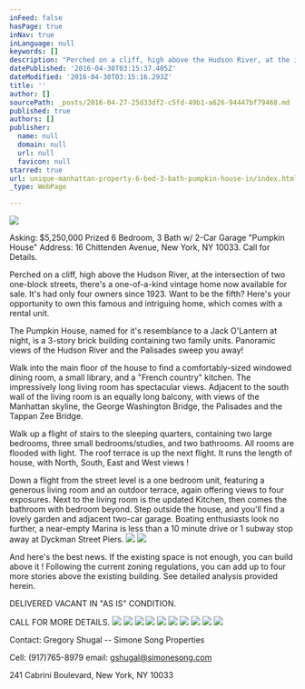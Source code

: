 ```yaml
---
inFeed: false
hasPage: true
inNav: true
inLanguage: null
keywords: []
description: "Perched on a cliff, high above the Hudson River, at the intersection of two one-block streets, there's a one-of-a-kind vintage home now available for sale. It's had only four owners since 1923. Want to be the fifth? Here's your opportunity to own this famous and intriguing home, which comes with a rental unit."
datePublished: '2016-04-30T03:15:37.405Z'
dateModified: '2016-04-30T03:15:16.293Z'
title: ''
author: []
sourcePath: _posts/2016-04-27-25d33df2-c5fd-49b1-a626-94447bf79468.md
published: true
authors: []
publisher:
  name: null
  domain: null
  url: null
  favicon: null
starred: true
url: unique-manhattan-property-6-bed-3-bath-pumpkin-house-in/index.html
_type: WebPage

---
```

![](https://the-grid-user-content.s3-us-west-2.amazonaws.com/9e69d355-8566-49bb-8f13-36969ed4b89d.jpg)

Asking: $5,250,000 Prized 6 Bedroom, 3 Bath w/ 2-Car Garage "Pumpkin House" Address: 16 Chittenden Avenue, New York, NY 10033\. Call for Details.

Perched on a cliff, high above the Hudson River, at the intersection of two one-block streets, there's a one-of-a-kind vintage home now available for sale. It's had only four owners since 1923\. Want to be the fifth? Here's your opportunity to own this famous and intriguing home, which comes with a rental unit.

The Pumpkin House, named for it's resemblance to a Jack O'Lantern at night, is a 3-story brick building containing two family units. Panoramic views of the Hudson River and the Palisades sweep you away!

Walk into the main floor of the house to find a comfortably-sized windowed dining room, a small library, and a "French country" kitchen. The impressively long living room has spectacular views. Adjacent to the south wall of the living room is an equally long balcony, with views of the Manhattan skyline, the George Washington Bridge, the Palisades and the Tappan Zee Bridge.

Walk up a flight of stairs to the sleeping quarters, containing two large bedrooms, three small bedrooms/studies, and two bathrooms. All rooms are flooded with light. The roof terrace is up the next flight. It runs the length of house, with North, South, East and West views !

Down a flight from the street level is a one bedroom unit, featuring a generous living room and an outdoor terrace, again offering views to four exposures. Next to the living room is the updated Kitchen, then comes the bathroom with bedroom beyond. Step outside the house, and you'll find a lovely garden and adjacent two-car garage. Boating enthusiasts look no further, a near-empty Marina is less than a 10 minute drive or 1 subway stop away at Dyckman Street Piers.
![](https://the-grid-user-content.s3-us-west-2.amazonaws.com/7b66504d-7c67-4e05-a381-45077c0f7891.jpg)
![](https://the-grid-user-content.s3-us-west-2.amazonaws.com/94ebff6c-7573-42a0-8532-4e0156514693.jpg)

And here's the best news. If the existing space is not enough, you can build above it ! Following the current zoning regulations, you can add up to four more stories above the existing building. See detailed analysis provided herein. 

DELIVERED VACANT IN "AS IS" CONDITION.

CALL FOR MORE DETAILS.
![](https://the-grid-user-content.s3-us-west-2.amazonaws.com/31d89ef3-c822-4cf0-ab98-cf8ccf5fa798.jpg)
![](https://the-grid-user-content.s3-us-west-2.amazonaws.com/cc2a0ef0-8e5c-4cfb-948a-c5dd66b3eb73.jpg)
![](https://the-grid-user-content.s3-us-west-2.amazonaws.com/d972c9e0-c5b9-4613-a196-2c333d245c7a.jpg)
![](https://the-grid-user-content.s3-us-west-2.amazonaws.com/93419a87-520a-4340-a5b0-31d31cfc08d8.jpg)
![](https://the-grid-user-content.s3-us-west-2.amazonaws.com/c8a06249-7b03-4c26-b74f-1842d45cefce.jpg)
![](https://the-grid-user-content.s3-us-west-2.amazonaws.com/da7122d4-34fd-4738-9cde-02bfaa7e079d.jpg)
![](https://the-grid-user-content.s3-us-west-2.amazonaws.com/9dbd9e1f-bd17-4976-940e-1f4f072f8c07.jpg)
![](https://the-grid-user-content.s3-us-west-2.amazonaws.com/390070d9-39d1-4b37-8676-155595101eb4.jpg)
![](https://the-grid-user-content.s3-us-west-2.amazonaws.com/2ddd28e0-7ea7-40a0-9400-9ba9370c0387.jpg)
![](https://the-grid-user-content.s3-us-west-2.amazonaws.com/935484b6-063c-4c26-afab-bacef64b10db.jpg)

Contact: Gregory Shugal -- Simone Song Properties

Cell: (917)765-8979 email: [gshugal@simonesong.com ][0]

241 Cabrini Boulevard, New York, NY 10033

[0]: null